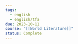 ```yaml
---
tags:
  - english
  - english/tfa
due: 2023-10-11
course: "[[World Literature]]"
status: Complete
---
```

